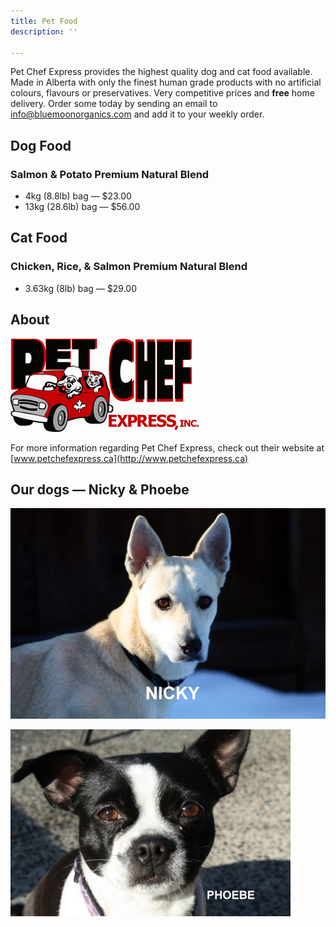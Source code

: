 ```yaml
---
title: Pet Food
description: ''

---
```

Pet Chef Express provides the highest quality dog and cat food available. Made in Alberta with only the finest human grade products with no artificial colours, flavours or preservatives. Very competitive prices and **free** home delivery. Order some today by sending an email to [info@bluemoonorganics.com](mailto:info@bluemoonorganics.com) and add it to your weekly order.

## Dog Food

### Salmon & Potato Premium Natural Blend

* 4kg (8.8lb) bag — $23.00
* 13kg (28.6lb) bag — $56.00

## Cat Food

### Chicken, Rice, & Salmon Premium Natural Blend

* 3.63kg (8lb) bag — $29.00

## About

![Pet Chef Express logo.](./uploads/petcheflogo1.gif "Pet Chef Express logo")

For more information regarding Pet Chef Express, check out their website at [www.petchefexpress.ca](http://www.petchefexpress.ca)

## Our dogs — Nicky & Phoebe

![Our dog Nicky.](./uploads/OurNick2.jpg "Our dog Nicky")

![Our dog Phoebe.](./uploads/phoebe2.jpg "Our dog Phoebe")